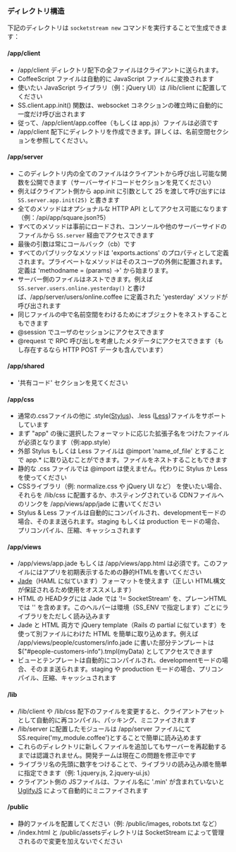 ### ディレクトリ構造

下記のディレクトリは `socketstream new` コマンドを実行することで生成できます：

#### /app/client
* /app/client ディレクトリ配下の全ファイルはクライアントに送られます。
* CoffeeScript ファイルは自動的に JavaScript ファイルに変換されます
* 使いたい JavaScript ライブラリ（例：jQuery UI）は /lib/client に配置してください
* SS.client.app.init() 関数は、websocket コネクションの確立時に自動的に一度だけ呼び出されます
* 従って、/app/client/app.coffee（もしくは app.js）ファイルは必須です
* /app/client 配下にディレクトリを作成できます。詳しくは、名前空間セクションを参照してください。

#### /app/server
* このディレクトリ内の全てのファイルはクライアントから呼び出し可能な関数を公開できます（サーバーサイドコードセクションを見てください）
* 例えばクライアント側から app.init に引数として 25 を渡して呼び出すには `SS.server.app.init(25)` と書きます
* 全てのメソッドはオプショナルな HTTP API としてアクセス可能になります（例：/api/app/square.json?5）
* すべてのメソッドは事前にロードされ、コンソールや他のサーバーサイドのファイルから `SS.server` 経由でアクセスできます
* 最後の引数は常にコールバック（cb）です
* すべてのパブリックなメソッドは 'exports.actions' のプロパティとして定義されます。プライベートなメソッドはそのスコープの外側に配置されます。定義は 'methodname = (params) ->' から始まります。
* サーバー側のファイルはネストできます。例えば `SS.server.users.online.yesterday()` と書けば、/app/server/users/online.coffee に定義された 'yesterday' メソッドが呼び出されます
* 同じファイルの中で名前空間をわけるためにオブジェクトをネストすることもできます
* @session でユーザのセッションにアクセスできます
* @request で RPC 呼び出しを考慮したメタデータにアクセスできます（もし存在するなら HTTP POST データも含んでいます）

#### /app/shared
* '共有コード' セクションを見てください

#### /app/css
* 通常の.cssファイルの他に .style([Stylus](http://learnboost.github.com/stylus/))、.less ([Less](http://lesscss.org/))ファイルをサポートしています
* まず "app" の後に選択したフォーマットに応じた拡張子名をつけたファイルが必須となります（例:app.style）
* 外部 Stylus もしくは Less ファイルは @import 'name_of_file' とすることで app.* に取り込むことができます。ファイルをネストすることもできます
* 静的な .css ファイルでは @import は使えません。代わりに Stylus か Less を使ってください
* CSSライブラリ（例: normalize.css や jQuery UI など） を使いたい場合、それらを /lib/css に配置するか、ホスティングされている CDNファイルへのリンクを /app/views/app/jade に書いてください
* Stylus & Less ファイルは自動的にコンパイルされ、developmentモードの場合、そのまま送られます。staging もしくは production モードの場合、プリコンパイル、圧縮、キャッシュされます

#### /app/views
* /app/views/app.jade もしくは /app/views/app.html は必須です。このファイルにはアプリを初期表示するための静的HTMLを書いてください
* [Jade](http://jade-lang.com/)（HAML に似ています）フォーマットを使えます（正しい HTML構文が保証されるため使用をオススメします）
* HTML の HEADタグには Jade では '!= SocketStream' を、プレーンHTML では '<SocketStream>' を含めます。このヘルパーは環境（SS_ENV で指定します）ごとにライブラリをただしく読み込みます
* Jade と HTML 両方で jQuery template（Rails の partial に似ています）を使って別ファイルにわけた HTML を簡単に取り込めます。例えば /app/views/people/customers/info.jade に書いた部分テンプレートは $("#people-customers-info").tmpl(myData) としてアクセスできます
* ビューとテンプレートは自動的にコンパイルされ、developmentモードの場合、そのまま送られます。staging や production モードの場合、プリコンパイル、圧縮、キャッシュされます

#### /lib
* /lib/client や /lib/css 配下のファイルを変更すると、クライアントアセットとして自動的に再コンパイル、パッキング、ミニファイされます
* /lib/server に配置したモジュールは /app/server ファイルにて SS.require('my_module.coffee')とすることで簡単に読み込めます
* これらのディレクトリに新しくファイルを追加してもサーバーを再起動するまでは認識されません。開発チームは現在この問題を修正中です
* ライブラリ名の先頭に数字をつけることで、ライブラリの読み込み順を簡単に指定できます（例: 1.jquery.js, 2.jquery-ui.js） 
* クライアント側の JSファイルは、ファイル名に '.min' が含まれていないと [UglifyJS](https://github.com/mishoo/UglifyJS) によって自動的にミニファイされます

#### /public
* 静的ファイルを配置してください（例: /public/images, robots.txt など）
* /index.html と /public/assetsディレクトリは SocketStream によって管理されるので変更を加えないでください
